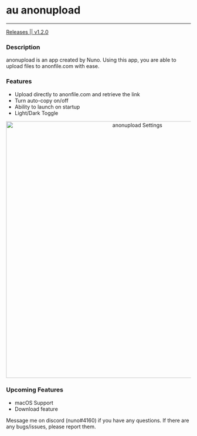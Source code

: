 # au    anonupload
<hr />

<a href='https://github.com/Nuno135/anonupload/releases'>
  Releases || v1.2.0
</a>

### Description
anonupload is an app created by Nuno. Using this app, you are able to upload files to anonfile.com with ease.

### Features
 * Upload directly to anonfile.com and retrieve the link
 * Turn auto-copy on/off
 * Ability to launch on startup
 * Light/Dark Toggle
 
 <div align='center'>
  <img src='https://i.ibb.co/nmNfpPy/anonuploadprev1.png' width='700' alt='anonupload Settings' />
</div>

### Upcoming Features
 * macOS Support
 * Download feature

Message me on discord (nuno#4160) if you have any questions. 
If there are any bugs/issues, please report them.
